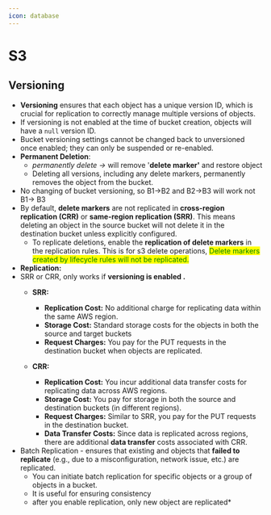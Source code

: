 ```yaml
---
icon: database
---
```


# S3

## Versioning

* **Versioning** ensures that each object has a unique version ID, which is crucial for replication to correctly manage multiple versions of objects.
* If versioning is not enabled at the time of bucket creation, objects will have a `null` version ID.
* Bucket versioning settings cannot be changed back to unversioned once enabled; they can only be suspended or re-enabled.
* **Permanent Deletion**:
  * _permanently delete ->_ will remove '**delete marker'** and restore object
  * Deleting all versions, including any delete markers, permanently removes the object from the bucket.
* No changing of bucket versioning, so B1->B2 and B2->B3 will work not B1-> B3
* By default, **delete markers** are not replicated in **cross-region replication (CRR)** or **same-region replication (SRR)**. This means deleting an object in the source bucket will not delete it in the destination bucket unless explicitly configured.
  * To replicate deletions, enable the **replication of delete markers** in the replication rules. This is for s3 delete operations, <mark style="color:green;">Delete markers created by lifecycle rules will not be replicated.</mark>
* **Replication:**
* SRR or CRR, only works if **versioning is enabled .**
  *   **SRR:**

      * **Replication Cost:** No additional charge for replicating data within the same AWS region.
      * **Storage Cost:** Standard storage costs for the objects in both the source and target buckets&#x20;
      * **Request Charges:** You pay for the PUT requests in the destination bucket when objects are replicated.

      &#x20;&#x20;
  * **CRR:**
    * **Replication Cost:** You incur additional data transfer costs for replicating data across AWS regions.
    * **Storage Cost:** You pay for storage in both the source and destination buckets (in different regions).
    * **Request Charges:** Similar to SRR, you pay for the PUT requests in the destination bucket.
    * **Data Transfer Costs:** Since data is replicated across regions, there are additional **data transfer** costs associated with CRR.
* Batch Replication - ensures that existing and objects that **failed to replicate** (e.g., due to a misconfiguration, network issue, etc.) are replicated.
  * You can initiate batch replication for specific objects or a group of objects in a bucket.
  * It is useful for ensuring consistency
  * after you enable replication, only new object are replicated\*
